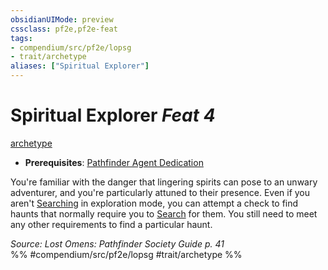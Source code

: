 ```yaml
---
obsidianUIMode: preview
cssclass: pf2e,pf2e-feat
tags:
- compendium/src/pf2e/lopsg
- trait/archetype
aliases: ["Spiritual Explorer"]
---
```

# Spiritual Explorer  *Feat 4*  
[archetype](archetype.md "Archetype Feat Trait")  

- **Prerequisites**: [Pathfinder Agent Dedication](pathfinder-agent-dedication-lowg.md)

You're familiar with the danger that lingering spirits can pose to an unwary adventurer, and you're particularly attuned to their presence. Even if you aren't [Searching](search.md) in exploration mode, you can attempt a check to find haunts that normally require you to [Search](search.md) for them. You still need to meet any other requirements to find a particular haunt.

*Source: Lost Omens: Pathfinder Society Guide p. 41*  
%% #compendium/src/pf2e/lopsg #trait/archetype %%